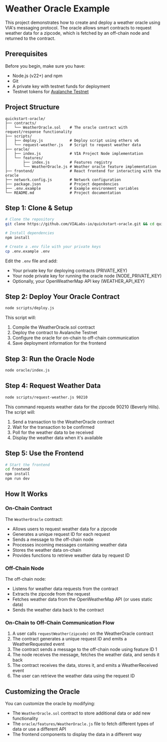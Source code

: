 # Weather Oracle Example

This project demonstrates how to create and deploy a weather oracle using VIA's messaging protocol. The oracle allows smart contracts to request weather data for a zipcode, which is fetched by an off-chain node and returned to the contract.

## Prerequisites

Before you begin, make sure you have:

- Node.js (v22+) and npm
- Git
- A private key with testnet funds for deployment
- Testnet tokens for [Avalanche Testnet](https://faucet.avax.network/)

## Project Structure

```
quickstart-oracle/
├── contracts/
│   └── WeatherOracle.sol    # The oracle contract with request/response functionality
├── scripts/
│   ├── deploy.js            # Deploy script using ethers v6
│   └── request-weather.js   # Script to request weather data
├── oracle/
│   ├── index.js             # VIA Project Node implementation
│   └── features/
│       ├── index.js         # Features registry
│       └── WeatherOracle.js # Weather oracle feature implementation
├── frontend/                # React frontend for interacting with the oracle
├── network.config.js        # Network configuration
├── package.json             # Project dependencies
├── .env.example             # Example environment variables
└── README.md                # Project documentation
```

## Step 1: Clone & Setup

```bash
# Clone the repository
git clone https://github.com/VIALabs-io/quickstart-oracle.git && cd quickstart-oracle

# Install dependencies
npm install

# Create a .env file with your private keys
cp .env.example .env
```

Edit the `.env` file and add:
- Your private key for deploying contracts (PRIVATE_KEY)
- Your node private key for running the oracle node (NODE_PRIVATE_KEY)
- Optionally, your OpenWeatherMap API key (WEATHER_API_KEY)

## Step 2: Deploy Your Oracle Contract

```bash
node scripts/deploy.js
```

This script will:
1. Compile the WeatherOracle.sol contract
2. Deploy the contract to Avalanche Testnet
3. Configure the oracle for on-chain to off-chain communication
4. Save deployment information for the frontend

## Step 3: Run the Oracle Node

```bash
node oracle/index.js
```

## Step 4: Request Weather Data

```bash
node scripts/request-weather.js 90210
```

This command requests weather data for the zipcode 90210 (Beverly Hills). The script will:
1. Send a transaction to the WeatherOracle contract
2. Wait for the transaction to be confirmed
3. Poll for the weather data to be received
4. Display the weather data when it's available

## Step 5: Use the Frontend

```bash
# Start the frontend
cd frontend
npm install
npm run dev
```

## How It Works

### On-Chain Contract

The `WeatherOracle` contract:
- Allows users to request weather data for a zipcode
- Generates a unique request ID for each request
- Sends a message to the off-chain node
- Processes incoming messages containing weather data
- Stores the weather data on-chain
- Provides functions to retrieve weather data by request ID

### Off-Chain Node

The off-chain node:
- Listens for weather data requests from the contract
- Extracts the zipcode from the request
- Fetches weather data from the OpenWeatherMap API (or uses static data)
- Sends the weather data back to the contract

### On-Chain to Off-Chain Communication Flow

1. A user calls `requestWeather(zipcode)` on the WeatherOracle contract
2. The contract generates a unique request ID and emits a WeatherRequested event
3. The contract sends a message to the off-chain node using feature ID 1
4. The node receives the message, fetches the weather data, and sends it back
5. The contract receives the data, stores it, and emits a WeatherReceived event
6. The user can retrieve the weather data using the request ID

## Customizing the Oracle

You can customize the oracle by modifying:

- The `WeatherOracle.sol` contract to store additional data or add new functionality
- The `oracle/features/WeatherOracle.js` file to fetch different types of data or use a different API
- The frontend components to display the data in a different way
